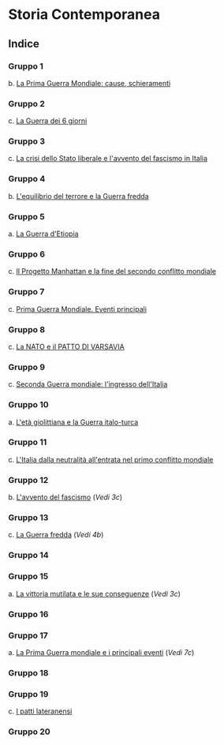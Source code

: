 # Storia Contemporanea

## Indice

### Gruppo 1

b. [La Prima Guerra Mondiale: cause, schieramenti](1b.md)

### Gruppo 2

c. [La Guerra dei 6 giorni](2c.md)

### Gruppo 3

c. [La crisi dello Stato liberale e l'avvento del fascismo in Italia](3c.md)

### Gruppo 4

b. [L'equilibrio del terrore e la Guerra fredda](4b.md)

### Gruppo 5

a. [La Guerra d'Etiopia](5a.md)

### Gruppo 6

c. [Il Progetto Manhattan e la fine del secondo conflitto mondiale](6c.md)

### Gruppo 7

c. [Prima Guerra Mondiale. Eventi principali](7c.md)

### Gruppo 8

c. [La NATO e il PATTO DI VARSAVIA](8c.md)

### Gruppo 9

c. [Seconda Guerra mondiale: l'ingresso dell'Italia](9c.md)

### Gruppo 10

a. [L'età giolittiana e la Guerra italo-turca](10a.md)

### Gruppo 11

c. [L'Italia dalla neutralità all'entrata nel primo conflitto mondiale](11c.md)

### Gruppo 12

b. [L'avvento del fascismo](3c.md) (*Vedi 3c*)

### Gruppo 13

c. [La Guerra fredda](4b.md) (*Vedi 4b*)

### Gruppo 14

### Gruppo 15

a. [La vittoria mutilata e le sue conseguenze](3c.md) (*Vedi 3c*)

### Gruppo 16

### Gruppo 17

a. [La Prima Guerra mondiale e i principali eventi](7c.md) (*Vedi 7c*)

### Gruppo 18

### Gruppo 19

c. [I patti lateranensi](19c.md)

### Gruppo 20
